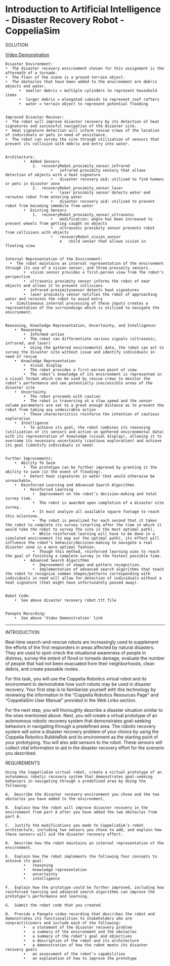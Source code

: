 # Introduction to Artificial Intelligence - Disaster Recovery Robot - CoppeliaSim

SOLUTION

[Video Demonstration](https://www.youtube.com/watch?v=BGbjMYSzDnA&ab_channel=StevenHatch)


    Disaster Environment: 
    •  The disaster recovery environment chosen for this assignment is the aftermath of a tornado.
    •  The floor of the scene is a ground terrain object.
    •  The obstacles that have been added to the environment are debris objects and water.
          •  smaller debris = multiple cylinders to represent household items 
          •  larger debris = elongated cuboids to represent roof rafters 
          •  water = terrain object to represent potential flooding


    Improved Disaster Recover: 
    •  The robot will improve disaster recovery by its detection of heat signatures and successful navigation of the disaster site.
    •  Heat signature detection will inform rescue crews of the location of individuals or pets in need of assistance.
    •  The robot can survey the site through utilization of sensors that prevent its collision with debris and entry into water.


    Architecture: 
            •  Added Sensors
                1.	recoveryRobot_proximity_sensor_infrared
                        •	infrared proximity sensory that allows detection of objects with a heat signature
                        •	disaster recovery aid: utilized to find humans or pets in disaster zone
                2.	recoveryRobot_proximity_sensor_laser
                        •	laser proximity sensor detects water and reroutes robot from entering water
                        •	disaster recovery aid: utilized to prevent robot from becoming immobile from water
            •  Existing Sensors
                1.	recoveryRobot_proximity_sensor_ultrasonic
                        •	modification: angle has been increased to prevent wheels from getting caught on objects
                        •	ultrasonic proximity sensor prevents robot from collisions with objects
                        •	recoveryRobot_vision_sensor
                            o   child sensor that allows vision in floating view
                            

    Internal Representation of the Environment: 
      •  The robot maintains an internal representation of the environment through its use of a vision sensor, and three proximity sensors.
            •  vision sensor provides a first-person view from the robot’s perspective
            •  ultrasonic proximity sensor informs the robot of near objects and allows it to prevent collisions 
            •  infrared proximitysensor detects heat signatures
            •  laser proximity sensor notifies the robot of approaching water and reroutes the robot to avoid entry
      •  Simultaneous internal processing of these inputs creates a representation of the surroundings which is utilized to navigate the environment. 


    Reasoning, Knowledge Representation, Uncertainty, and Intelligence:
        •  Reasoning
            •  Informed action
            •  The robot can differentiate various signals (ultrasonic, infrared, and laser)
            •  Using the gathered environmental data, the robot can act to survey the disaster site without issue and identify individuals in need of rescue
        •  Knowledge Representation
            •  Visual display
            •  The robot provides a first-person point of view
            •  The robot’s knowledge of its environment is represented in a visual format which can be used by rescue crews to monitor the robot’s performance and see potentially inaccessible areas of the disaster site
        •  Uncertainty
            •  The robot proceeds with caution
            •  The robot is traversing at a slow speed and the sensor volume parameters are set to a great enough distance as to prevent the robot from taking any undesirable action
            •  These characteristics reinforce the intention of cautious exploration
        •  Intelligence
            •  To achieve its goal, the robot combines its reasoning (utilization of its sensors and action on gathered environmental data) with its representation of knowledge (visual display), allowing it to overcome its necessary uncertainty (cautious exploration) and achieve its goal (identify individuals in need)


    Further Improvements: 
        •  Ability To Swim
            •  The prototype can be further improved by granting it the ability to swim (in the event of flooding). 
            •  Detect heat signatures in water that would otherwise be unreachable. 
        •  Reinforced Learning and Advanced Search Algorithms
            •  Reinforced Learning
                •  Improvement on the robot’s decision-making and total survey time. 
                •  The robot is awarded upon completion of a disaster site survey. 
                •  It must analyze all available square footage to reach this milestone. 
                •  The robot is penalized for each second that it takes the robot to complete its survey (starting after the time in which it would take the robot to survey the site in the most optimal path). 
                •  While reinforced learning will have to be done in a simulated environment (to map out the optimal path), its effect will influence the robot’s behavior/decision-making to navigate a real disaster zone in a more optimal fashion. 
                •  Though this method, reinforced learning aims to reach the goal of finishing a complete survey in the fastest possible time.
            •  Advanced Search Algorithms
                •  Improvement of shape and pattern recognition. 
                •  Implementation of advanced search algorithms that teach the robot to recognize common shapes/patterns corresponding with individuals in need will allow for detection of individuals without a heat signature (that might have unfortunately passed away).


    Robot Code: 
        •  See above disaster recovery robot.ttt file


    Panopto Recording: 
        •  See above 'Video Demonstration' link

-------------------------------------------------------------

INTRODUCTION

Real-time search-and-rescue robots are increasingly used to supplement the efforts of the first responders in areas affected by natural disasters. They are used to spot-check the situational awareness of people in distress, survey the extent of flood or tornado damage, evaluate the number of people that had not been evacuated from their neighborhoods, clean debris, and create passable routes.

For this task, you will use the Coppelia Robotics virtual robot and its environment to demonstrate how such robots may be used in disaster recovery. Your first step is to familiarize yourself with this technology by reviewing the information in the “Coppelia Robotics Resources Page” and “CoppeliaSim User Manual” provided in the Web Links section.

For the next step, you will thoroughly describe a disaster situation similar to the ones mentioned above. Next, you will create a virtual prototype of an autonomous robotic recovery system that demonstrates goal-seeking behaviors in navigating through a predefined area. The robotic recovery system will solve a disaster recovery problem of your choice by using the Coppelia Robotics BubbleRob and its environment as the starting point of your prototyping. You will also add sensors to the robot. These sensors will collect vital information to aid in the disaster recovery effort for the scenario you described.

REQUIREMENTS

    Using the CoppeliaSim virtual robot, create a virtual prototype of an autonomous robotic recovery system that demonstrates goal-seeking behaviors in navigating through a predefined area by doing the following: 

    A.  Describe the disaster recovery environment you chose and the two obstacles you have added to the environment. 

    B.  Explain how the robot will improve disaster recovery in the environment from part A after you have added the two obstacles from part A. 

    C.  Justify the modifications you made to CoppeliaSim’s robot architecture, including two sensors you chose to add, and explain how these sensors will aid the disaster recovery effort. 

    D.  Describe how the robot maintains an internal representation of the environment. 

    E.  Explain how the robot implements the following four concepts to achieve its goal: 
            •   reasoning 
            •   knowledge representation 
            •   uncertainty 
            •   intelligence 

    F.  Explain how the prototype could be further improved, including how reinforced learning and advanced search algorithms can improve the prototype’s performance and learning. 

    G.  Submit the robot code that you created. 

    H.  Provide a Panopto video recording that describes the robot and demonstrates its functionalities to stakeholders who are nonpractitioners and include each of the following: 
            •   a statement of the disaster recovery problem 
            •   a summary of the environment and the obstacles 
            •   a summary of the robot’s goal and objectives 
            •   a description of the robot and its architecture 
            •   a demonstration of how the robot meets its disaster recovery goals 
            •   an assessment of the robot’s capabilities 
            •   an explanation of how to improve the prototype 
